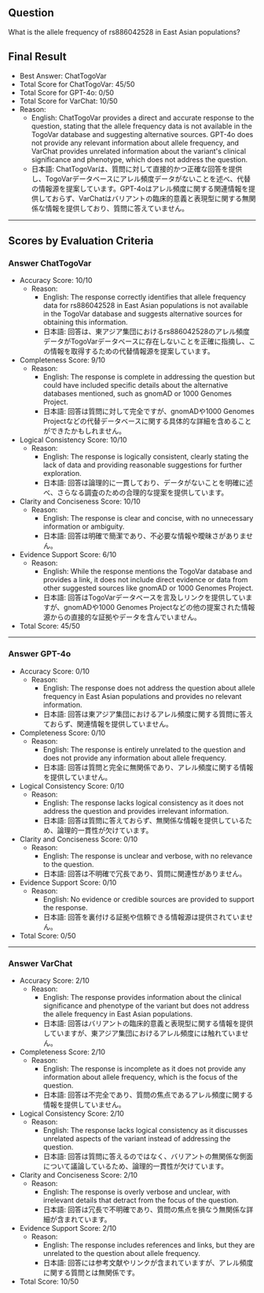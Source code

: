 ## Question

What is the allele frequency of rs886042528 in East Asian populations?

## Final Result

- Best Answer: ChatTogoVar
- Total Score for ChatTogoVar: 45/50
- Total Score for GPT-4o: 0/50
- Total Score for VarChat: 10/50
- Reason:
  - English: ChatTogoVar provides a direct and accurate response to the question, stating that the allele frequency data is not available in the TogoVar database and suggesting alternative sources. GPT-4o does not provide any relevant information about allele frequency, and VarChat provides unrelated information about the variant's clinical significance and phenotype, which does not address the question.
  - 日本語: ChatTogoVarは、質問に対して直接的かつ正確な回答を提供し、TogoVarデータベースにアレル頻度データがないことを述べ、代替の情報源を提案しています。GPT-4oはアレル頻度に関する関連情報を提供しておらず、VarChatはバリアントの臨床的意義と表現型に関する無関係な情報を提供しており、質問に答えていません。

---

## Scores by Evaluation Criteria

### Answer ChatTogoVar
- Accuracy Score: 10/10
  - Reason: 
    - English: The response correctly identifies that allele frequency data for rs886042528 in East Asian populations is not available in the TogoVar database and suggests alternative sources for obtaining this information.
    - 日本語: 回答は、東アジア集団におけるrs886042528のアレル頻度データがTogoVarデータベースに存在しないことを正確に指摘し、この情報を取得するための代替情報源を提案しています。
- Completeness Score: 9/10
  - Reason: 
    - English: The response is complete in addressing the question but could have included specific details about the alternative databases mentioned, such as gnomAD or 1000 Genomes Project.
    - 日本語: 回答は質問に対して完全ですが、gnomADや1000 Genomes Projectなどの代替データベースに関する具体的な詳細を含めることができたかもしれません。
- Logical Consistency Score: 10/10
  - Reason: 
    - English: The response is logically consistent, clearly stating the lack of data and providing reasonable suggestions for further exploration.
    - 日本語: 回答は論理的に一貫しており、データがないことを明確に述べ、さらなる調査のための合理的な提案を提供しています。
- Clarity and Conciseness Score: 10/10
  - Reason: 
    - English: The response is clear and concise, with no unnecessary information or ambiguity.
    - 日本語: 回答は明確で簡潔であり、不必要な情報や曖昧さがありません。
- Evidence Support Score: 6/10
  - Reason: 
    - English: While the response mentions the TogoVar database and provides a link, it does not include direct evidence or data from other suggested sources like gnomAD or 1000 Genomes Project.
    - 日本語: 回答はTogoVarデータベースを言及しリンクを提供していますが、gnomADや1000 Genomes Projectなどの他の提案された情報源からの直接的な証拠やデータを含んでいません。
- Total Score: 45/50

---

### Answer GPT-4o
- Accuracy Score: 0/10
  - Reason: 
    - English: The response does not address the question about allele frequency in East Asian populations and provides no relevant information.
    - 日本語: 回答は東アジア集団におけるアレル頻度に関する質問に答えておらず、関連情報を提供していません。
- Completeness Score: 0/10
  - Reason: 
    - English: The response is entirely unrelated to the question and does not provide any information about allele frequency.
    - 日本語: 回答は質問と完全に無関係であり、アレル頻度に関する情報を提供していません。
- Logical Consistency Score: 0/10
  - Reason: 
    - English: The response lacks logical consistency as it does not address the question and provides irrelevant information.
    - 日本語: 回答は質問に答えておらず、無関係な情報を提供しているため、論理的一貫性が欠けています。
- Clarity and Conciseness Score: 0/10
  - Reason: 
    - English: The response is unclear and verbose, with no relevance to the question.
    - 日本語: 回答は不明確で冗長であり、質問に関連性がありません。
- Evidence Support Score: 0/10
  - Reason: 
    - English: No evidence or credible sources are provided to support the response.
    - 日本語: 回答を裏付ける証拠や信頼できる情報源は提供されていません。
- Total Score: 0/50

---

### Answer VarChat
- Accuracy Score: 2/10
  - Reason: 
    - English: The response provides information about the clinical significance and phenotype of the variant but does not address the allele frequency in East Asian populations.
    - 日本語: 回答はバリアントの臨床的意義と表現型に関する情報を提供していますが、東アジア集団におけるアレル頻度には触れていません。
- Completeness Score: 2/10
  - Reason: 
    - English: The response is incomplete as it does not provide any information about allele frequency, which is the focus of the question.
    - 日本語: 回答は不完全であり、質問の焦点であるアレル頻度に関する情報を提供していません。
- Logical Consistency Score: 2/10
  - Reason: 
    - English: The response lacks logical consistency as it discusses unrelated aspects of the variant instead of addressing the question.
    - 日本語: 回答は質問に答えるのではなく、バリアントの無関係な側面について議論しているため、論理的一貫性が欠けています。
- Clarity and Conciseness Score: 2/10
  - Reason: 
    - English: The response is overly verbose and unclear, with irrelevant details that detract from the focus of the question.
    - 日本語: 回答は冗長で不明確であり、質問の焦点を損なう無関係な詳細が含まれています。
- Evidence Support Score: 2/10
  - Reason: 
    - English: The response includes references and links, but they are unrelated to the question about allele frequency.
    - 日本語: 回答には参考文献やリンクが含まれていますが、アレル頻度に関する質問とは無関係です。
- Total Score: 10/50